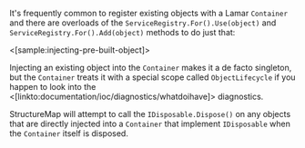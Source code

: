 <!--Title: Registering Existing Objects-->

It's frequently common to register existing objects with a Lamar `Container` and there are
overloads of the `ServiceRegistry.For().Use(object)` and `ServiceRegistry.For().Add(object)` methods to do just that:

<[sample:injecting-pre-built-object]>

Injecting an existing object into the `Container` makes it a de facto singleton, but the `Container` treats it with a 
special scope called `ObjectLifecycle` if you happen to look into the <[linkto:documentation/ioc/diagnostics/whatdoihave]> diagnostics.

StructureMap will attempt to call the `IDisposable.Dispose()` on any objects that are directly injected into a `Container`
that implement `IDisposable` when the `Container` itself is disposed.